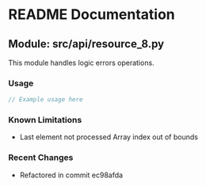 # README Documentation

## Module: src/api/resource_8.py

This module handles logic errors operations.

### Usage

```javascript
// Example usage here
```

### Known Limitations

- Last element not processed Array index out of bounds

### Recent Changes

- Refactored in commit ec98afda
